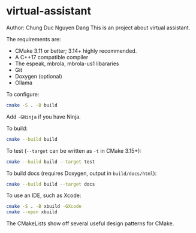 # virtual-assistant
Author: Chung Duc Nguyen Dang
This is an project about virtual assistant.

The requirements are:

- CMake 3.11 or better; 3.14+ highly recommended.
- A C++17 compatible compiler
- The espeak, mbrola, mbrola-us1 libararies 
- Git
- Doxygen (optional)
- Ollama

To configure:

```bash
cmake -S . -B build
```

Add `-GNinja` if you have Ninja.

To build:

```bash
cmake --build build
```

To test (`--target` can be written as `-t` in CMake 3.15+):

```bash
cmake --build build --target test
```

To build docs (requires Doxygen, output in `build/docs/html`):

```bash
cmake --build build --target docs
```

To use an IDE, such as Xcode:

```bash
cmake -S . -B xbuild -GXcode
cmake --open xbuild
```

The CMakeLists show off several useful design patterns for CMake.
